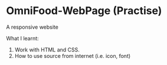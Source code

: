 # OmniFood-WebPage (Practise)
A responsive website

What I learnt:
1. Work with HTML and CSS.
2. How to use source from internet (i.e. icon, font)
